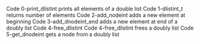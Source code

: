 Code 0-print_dlistint prints all elements of a double list
Code 1-dlistint_t returns number of elements
Code 2-add_nodeint adds a new element at beginning
Code 3-add_dnodeint_end adds a new element at end of a doubly list
Code 4-free_dlistint
Code 4-free_dlistint frees a doubly list
Code 5-get_dnodeint gets a node from a doubly list
